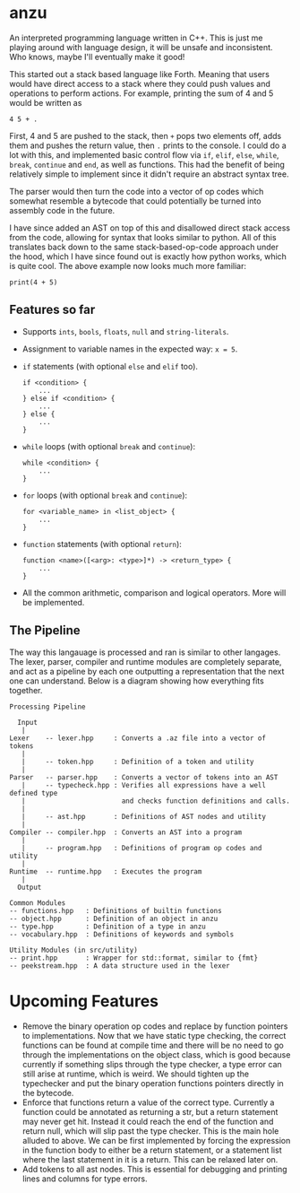 # anzu
An interpreted programming language written in C++. This is just me playing around with language design, it will be unsafe and inconsistent. Who knows, maybe I'll eventually make it good!

This started out a stack based language like Forth. Meaning that users would have direct access to a stack where they could push values and operations to perform actions. For example, printing the sum of 4 and 5 would be written as

```
4 5 + .
```
First, 4 and 5 are pushed to the stack, then `+` pops two elements off, adds them and pushes the return value, then `.` prints to the console. I could do a lot with this, and implemented basic control flow via `if`, `elif`, `else`, `while`, `break`, `continue` and `end`, as well as functions. This had the benefit of being relatively simple to implement since it didn't require an abstract syntax tree.

The parser would then turn the code into a vector of op codes which somewhat resemble a bytecode that could potentially be turned into assembly code in the future.

I have since added an AST on top of this and disallowed direct stack access from the code, allowing for syntax that looks similar to python. All of this translates back down to the same stack-based-op-code approach under the hood, which I have since found out is exactly how python works, which is quite cool. The above example now looks much more familiar:

```
print(4 + 5)
```

## Features so far
* Supports `ints`, `bools`, `floats`, `null` and `string-literals`.
* Assignment to variable names in the expected way: `x = 5`.
* `if` statements (with optional `else` and `elif` too).

    ```
    if <condition> {
        ...
    } else if <condition> {
        ...
    } else {
        ...
    }
    ```
* `while` loops (with optional `break` and `continue`):

    ```
    while <condition> {
        ...
    }
    ```
* `for` loops (with optional `break` and `continue`):

    ```
    for <variable_name> in <list_object> {
        ...
    }
    ```
* `function` statements (with optional `return`):

    ```
    function <name>([<arg>: <type>]*) -> <return_type> {
        ...
    }
    ```
* All the common arithmetic, comparison and logical operators. More will be implemented.

## The Pipeline
The way this langauage is processed and ran is similar to other langages. The lexer, parser, compiler and runtime modules are completely separate, and act as a pipeline by each one outputting a representation that the next one can understand. Below is a diagram showing how everything fits together.


```
Processing Pipeline

  Input
   |
Lexer    -- lexer.hpp     : Converts a .az file into a vector of tokens
   |
   |     -- token.hpp     : Definition of a token and utility
   |
Parser   -- parser.hpp    : Converts a vector of tokens into an AST
   |     -- typecheck.hpp : Verifies all expressions have a well defined type
   |                        and checks function definitions and calls.
   |
   |     -- ast.hpp       : Definitions of AST nodes and utility
   |
Compiler -- compiler.hpp  : Converts an AST into a program
   |
   |     -- program.hpp   : Definitions of program op codes and utility
   |
Runtime  -- runtime.hpp   : Executes the program
   |
  Output

Common Modules
-- functions.hpp   : Definitions of builtin functions
-- object.hpp      : Definition of an object in anzu
-- type.hpp        : Definition of a type in anzu
-- vocabulary.hpp  : Definitions of keywords and symbols

Utility Modules (in src/utility)
-- print.hpp       : Wrapper for std::format, similar to {fmt}
-- peekstream.hpp  : A data structure used in the lexer
```

# Upcoming Features
* Remove the binary operation op codes and replace by function pointers to implementations. Now that we have static type checking, the correct functions can be found at compile time and there will be no need to go through the implementations on the object class, which is good because currently if something slips through the type checker, a type error can still arise at runtime, which is weird. We should tighten up the typechecker and put the binary operation functions pointers directly in the bytecode.
* Enforce that functions return a value of the correct type. Currently a function could be annotated as returning a str, but a return statement may never get hit. Instead it could reach the end of the function and return null, which will slip past the type checker. This is the main hole alluded to above. We can be first implemented by forcing the expression in the function body to either be a return statement, or a statement list where the last statement in it is a return. This can be relaxed later on.
* Add tokens to all ast nodes. This is essential for debugging and printing lines and columns for type errors.